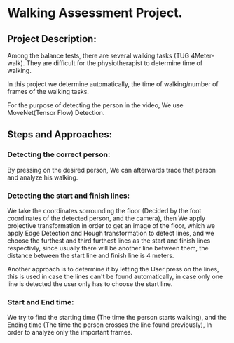 # Walking Assessment Project.

## Project Description:

Among the balance tests, there are several walking tasks (TUG 4Meter-walk). They are difficult for the physiotherapist to determine time of walking.

In this project we determine automatically, the time of walking/number of frames of the walking tasks.

For the purpose of detecting the person in the video, We use MoveNet(Tensor Flow) Detection.


## Steps and Approaches:

### Detecting the correct person:
By pressing on the desired person, We can afterwards trace that person and analyze his walking.

### Detecting the start and finish lines:
We take the coordinates sorrounding the floor (Decided by the foot coordinates of the detected person, and the camera), then We apply projective transformation
in order to get an image of the floor, which we apply Edge Detection and Hough transformation to detect lines, and we choose the furthest and third furthest lines as the start and finish lines respectivly, since usually there will be another line between them, the distance between the start line and finish line is 4 meters.

Another approach is to determine it by letting the User press on the lines, this is used in case the lines can't be found automatically, in case only one line is detected the user only has to choose the start line.

### Start and End time:
We try to find the starting time (The time the person starts walking), and the Ending time (The time the person crosses the line found previously), 
In order to analyze only the important frames.
